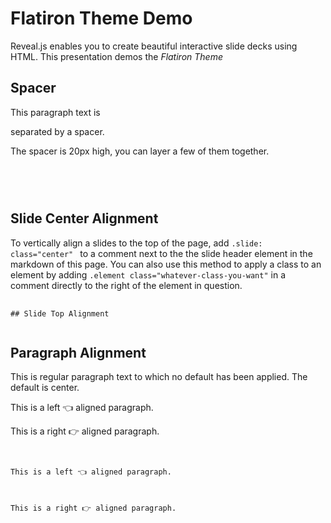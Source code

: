 # Flatiron Theme Demo 

Reveal.js enables you to create beautiful interactive slide decks using HTML. This presentation demos the _*Flatiron Theme*_



## Spacer 

This paragraph text is <div class="spacer"></div> separated by a spacer.

The spacer is 20px high, you can layer a few of them together.

<pre>
	<code>
<div class="spacer"></div>
	</code>
</pre>



## Slide Center Alignment <!-- .slide: class="center" -->

To vertically align a slides to the top of the page, add `.slide: class="center" ` to a comment next to the the slide header element in the markdown of this page. 
You can also use this method to apply a class to an element by adding `.element class="whatever-class-you-want"` in a comment directly to the right of the element in question.

<pre>
	<code>
## Slide Top Alignment <!-- Add the above code here INSIDE the comment-->
	</code>
</pre>




## Paragraph Alignment

This is regular paragraph text to which no default has been applied. The default is center.

<p class="align-left">This is a left 👈 aligned paragraph.</p>
<p class="align-right">This is a right 👉 aligned paragraph.</p>

<pre>
	<code>
<p class="align-left">This is a left 👈 aligned paragraph.</p>
<p class="align-right">This is a right 👉 aligned paragraph.</p> 
	</code>
</pre>